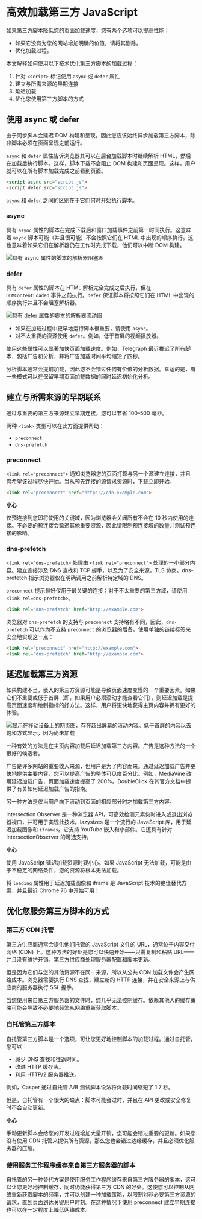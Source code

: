 # 高效加载第三方 JavaScript

如果第三方脚本降低您的页面加载速度，您有两个选项可以提高性能：

- 如果它没有为您的网站增加明确的价值，请将其删除。
- 优化加载过程。

本文解释如何使用以下技术优化第三方脚本的加载过程：

1. 针对 `<script>` 标记使用 `async` 或 `defer` 属性
2. 建立与所需来源的早期连接
3. 延迟加载
4. 优化您使用第三方脚本的方式

## 使用 async 或 defer

由于同步脚本会延迟 DOM 构建和呈现，因此您应该始终异步加载第三方脚本，除非脚本必须在页面呈现之前运行。

`async` 和 `defer` 属性告诉浏览器其可以在后台加载脚本时继续解析 HTML，然后在加载后执行脚本。这样，脚本下载不会阻止 DOM 构建和页面呈现。这样，用户就可以在所有脚本加载完成之前看到页面。

```html
<script async src="script.js">
<script defer src="script.js">
```
`async` 和 `defer` 之间的区别在于它们何时开始执行脚本。

### async

具有 `async` 属性的脚本在完成下载后和窗口加载事件之前第一时间执行。这意味着 `async` 脚本可能（并且很可能）不会按照它们在 HTML 中出现的顺序执行。这也意味着如果它们在解析器仍在工作时完成下载，他们可以中断 DOM 构建。

![具有 async 属性的脚本的解析器阻塞图](./img/efficiently-load-third-party-javascript-1.png)

### defer

具有 `defer` 属性的脚本在 HTML 解析完全完成之后执行，但在 `DOMContentLoaded` 事件之前执行。`defer` 保证脚本将按照它们在 HTML 中出现的顺序执行并且不会阻塞解析器。

![具有 defer 属性的脚本的解析器流动图](./img/efficiently-load-third-party-javascript-2.png)

- 如果在加载过程中更早地运行脚本很重要，请使用 `async`。
- 对不太重要的资源使用 `defer`。例如，低于首屏的视频播放器。

使用这些属性可以显著加快页面加载速度。例如，Telegraph 最近推迟了所有脚本，包括广告和分析，并将广告加载时间平均缩短了四秒。

分析脚本通常会提前加载，因此您不会错过任何有价值的分析数据。幸运的是，有一些模式可以在保留早期页面加载数据的同时延迟初始化分析。

## 建立与所需来源的早期联系

通过与重要的第三方来源建立早期连接，您可以节省 100–500 毫秒。

两种 `<link>` 类型可以在此方面提供帮助：

- `preconnect`
- `dns-prefetch`

### preconnect

`<link rel="preconnect">` 通知浏览器您的页面打算与另一个源建立连接，并且您希望该过程尽快开始。当从预先连接的源请求资源时，下载立即开始。

```html
<link rel="preconnect" href="https://cdn.example.com">
```

**小心**

仅预连接到您即将使用的关键域，因为浏览器会关闭所有不会在 10 秒内使用的连接。不必要的预连接会延迟其他重要资源，因此请限制预连接域的数量并测试预连接的影响。

### dns-prefetch

`<link rel="dns-prefetch>` 处理由 `<link rel="preconnect">` 处理的一小部分内容。建立连接涉及 DNS 查找和 TCP 握手，以及为了安全来源，TLS 协商。dns-prefetch 指示浏览器仅在明确调用之前解析特定域的 DNS。

`preconnect` 提示最好仅用于最关键的连接；对于不太重要的第三方域，请使用 `<link rel=dns-prefetch>`。

```html
<link rel="dns-prefetch" href="http://example.com">
```

浏览器对 `dns-prefetch` 的支持与 `preconnect` 支持略有不同，因此，`dns-prefetch` 可以作为不支持 `preconnect` 的浏览器的后备。使用单独的链接标签来安全地实现这一点：

```html
<link rel="preconnect" href="http://example.com">
<link rel="dns-prefetch" href="http://example.com">
```

## 延迟加载第三方资源

如果构建不当，嵌入的第三方资源可能是导致页面速度变慢的一个重要因素。如果它们不重要或低于首屏（即，如果用户必须滚动才能查看它们），则延迟加载是提高页面速度和绘制指标的好方法。这样，用户将更快地获得主页内容并拥有更好的体验。

![显示在移动设备上的网页图，存在超出屏幕的滚动内容。低于首屏的内容以去饱和方式显示，因为尚未加载](./img/efficiently-load-third-party-javascript-3.png)

一种有效的方法是在主页内容加载后延迟加载第三方内容。广告是这种方法的一个很好的候选者。

广告是许多网站的重要收入来源，但用户是为了内容而来。通过延迟加载广告并更快地提供主要内容，您可以提高广告的整体可见度百分比。例如，MediaVine 改用延迟加载广告，页面加载速度提高了 200%。DoubleClick 在其官方文档中提供了有关如何延迟加载广告的指南。

另一种方法是仅当用户向下滚动到页面的相应部分时才加载第三方内容。

Intersection Observer 是一种浏览器 API，可高效检测元素何时进入或退出浏览器视口，并可用于实现此技术。lazysizes 是一个流行的 JavaScript 库，用于延迟加载图像和 `iframes`。它支持 YouTube 嵌入和小部件。它还具有针对 IntersectionObserver 的可选支持。

**小心**

使用 JavaScript 延迟加载资源时要小心。如果 JavaScript 无法加载，可能是由于不稳定的网络条件，您的资源将根本无法加载。

将 `loading` 属性用于延迟加载图像和 iframe 是 JavaScript 技术的绝佳替代方案，并且最近 Chrome 76 中开始可用！

## 优化您服务第三方脚本的方式

### 第三方 CDN 托管

第三方供应商通常会提供他们托管的 JavaScript 文件的 URL，通常位于内容交付网络 (CDN) 上。这种方法的好处是您可以快速开始——只需复制和粘贴 URL——并且没有维护开销。第三方供应商处理服务器配置和脚本更新。

但是因为它们与您的其他资源不在同一来源，所以从公共 CDN 加载文件会产生网络成本。浏览器需要执行 DNS 查找，建立新的 HTTP 连接，并在安全来源上与供应商的服务器执行 SSL 握手。

当您使用来自第三方服务器的文件时，您几乎无法控制缓存。依赖其他人的缓存策略可能会导致不必要地频繁从网络重新获取脚本。

### 自托管第三方脚本

自托管第三方脚本是一个选项，可让您更好地控制脚本的加载过程。通过自托管，您可以：

- 减少 DNS 查找和往返时间。
- 改进 HTTP 缓存头。
- 利用 HTTP/2 服务器推送。

例如，Casper 通过自托管 A/B 测试脚本设法将负载时间缩短了 1.7 秒。

但是，自托管有一个很大的缺点：脚本可能会过时，并且在 API 更改或安全修复时不会自动更新。

**小心**

手动更新脚本会给您的开发过程增加大量开销，您可能会错过重要的更新。如果您没有使用 CDN 托管来提供所有资源，那么您也会错过边缘缓存，并且必须优化服务器的压缩。

### 使用服务工作程序缓存来自第三方服务器的脚本

自托管的另一种替代方案是使用服务工作程序缓存来自第三方服务器的脚本，这可以让您更好地控制缓存，同时仍能获得第三方 CDN 的好处。这使您可以控制从网络重新获取脚本的频率，并可以创建一种加载策略，以限制对非必要第三方资源的请求，直到页面到达关键用户时刻。在这种情况下使用 preconnect 建立早期连接也可以在一定程度上降低网络成本。
